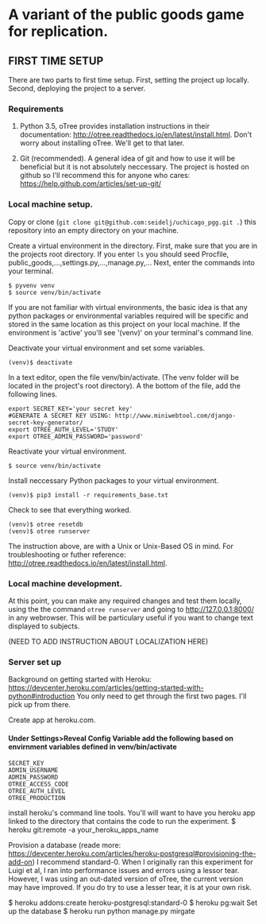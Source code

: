 

# A variant of the public goods game for replication.

## FIRST TIME SETUP

There are two parts to first time setup.  First, setting the project up locally.  Second, deploying the project to a server.  

### Requirements

1. Python 3.5, oTree provides installation instructions in their documentation: http://otree.readthedocs.io/en/latest/install.html.  Don't worry about installing oTree.  We'll get to that later.

2. Git (recommended).  A general idea of git and how to use it will be beneficial but it is not absolutely neccessary.  The project is hosted on github so I'll recommend this for anyone who cares: https://help.github.com/articles/set-up-git/

### Local machine setup. 

Copy or clone (` git clone git@github.com:seidelj/uchicago_pgg.git . `) this repository into an empty directory on your machine.

Create a virtual environment in the directory.  First, make sure that you are in the projects root directory. If you enter `ls` you should seed Procfile, public_goods,...,settings.py,...,manage.py,...  Next, enter the commands into your terminal.
```
$ pyvenv venv
$ source venv/bin/activate
```

If you are not familiar with virtual environments, the basic idea is that any python packages or environmental variables required will be specific and stored in the same location as this project on your local machine.  If the environment is 'active' you'll see '(venv)' on your terminal's command line. 

Deactivate your virtual environment and set some variables.
```
(venv)$ deactivate
```

In a text editor, open the file venv/bin/activate.  (The venv folder will be located in the project's root directory).  A the bottom of the file, add the following lines.

    export SECRET_KEY='your secret key'
    #GENERATE A SECRET KEY USING: http://www.miniwebtool.com/django-secret-key-generator/
    export OTREE_AUTH_LEVEL='STUDY'
    export OTREE_ADMIN_PASSWORD='password'
    
Reactivate your virtual environment.
```
$ source venv/bin/activate
```


Install neccessary Python packages to your virtual environment.
```
(venv)$ pip3 install -r requirements_base.txt
```
Check to see that everything worked.
```
(venv)$ otree resetdb
(venv)$ otree runserver
```

The instruction above, are with a Unix or Unix-Based OS in mind.  For troubleshooting or futher reference: http://otree.readthedocs.io/en/latest/install.html.

### Local machine development.

At this point, you can make any required changes and test them locally, using the the command `otree runserver` and going to http://127.0.0.1:8000/ in any webrowser.  This will be particulary useful if you want to change text displayed to subjects.

(NEED TO ADD INSTRUCTION ABOUT LOCALIZATION HERE)

### Server set up


Background on getting started with Heroku: https://devcenter.heroku.com/articles/getting-started-with-python#introduction
You only need to get through the first two pages.  I'll pick up from there.


Create app at heroku.com.
#### Under Settings>Reveal Config Variable add the following based on envirnment variables defined in venv/bin/activate
```
SECRET_KEY 
ADMIN_USERNAME
ADMIN_PASSWORD
OTREE_ACCESS_CODE
OTREE_AUTH_LEVEL
OTREE_PRODUCTION
```
install heroku's command line tools.  You'll will want to have you heroku app linked to the directory that contains the code to run the experiment.
$ heroku git:remote -a your_heroku_apps_name

Provision a database (reade more: https://devcenter.heroku.com/articles/heroku-postgresql#provisioning-the-add-on)
I recommend standard-0.   When I originally ran this experiment for Luigi et al, I ran into performance issues and errors using a lessor tear.  However, I was using an out-dated version of oTree, the current version may have improved.  If you do try to use a lesser tear, it is at your own risk.

$ heroku addons:create heroku-postgresql:standard-0
$ heroku pg:wait
Set up the database
$ heroku run python manage.py mirgate


